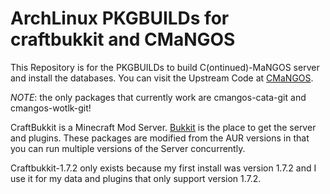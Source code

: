 # ArchLinux PKGBUILDs for craftbukkit and CMaNGOS

This Repository is for the PKGBUILDs to build C(ontinued)-MaNGOS server and install the databases.
You can visit the Upstream Code at [CMaNGOS](https://github.com/cmangos).

*NOTE*: the only packages that currently work are cmangos-cata-git and cmangos-wotlk-git!

CraftBukkit is a Minecraft Mod Server. [Bukkit](https://bukkit.org/) is the place to get the server and plugins.
These packages are modified from the AUR versions in that you can run multiple versions of the Server concurrently.

Craftbukkit-1.7.2 only exists because my first install was version 1.7.2 and I use it for my data and plugins that 
only support version 1.7.2.

